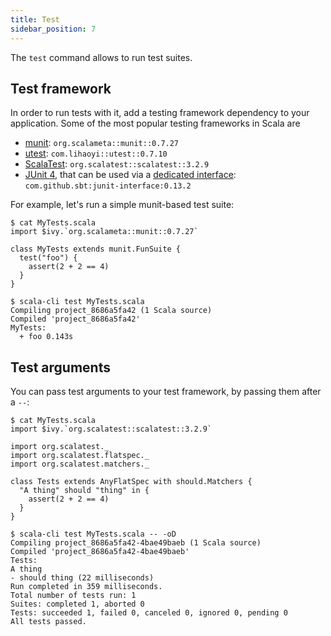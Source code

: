 ```yaml
---
title: Test
sidebar_position: 7
---
```


The `test` command allows to run test suites.

## Test framework

In order to run tests with it, add a testing framework dependency to your
application. Some of the most popular testing frameworks in Scala are
- [munit](https://scalameta.org/munit): `org.scalameta::munit::0.7.27`
- [utest](https://github.com/com-lihaoyi/utest): `com.lihaoyi::utest::0.7.10`
- [ScalaTest](https://www.scalatest.org): `org.scalatest::scalatest::3.2.9`
- [JUnit 4](https://junit.org/junit4), that can be used via a [dedicated interface](https://github.com/sbt/junit-interface): `com.github.sbt:junit-interface:0.13.2`

For example, let's run a simple munit-based test suite:
```text
$ cat MyTests.scala
import $ivy.`org.scalameta::munit::0.7.27`

class MyTests extends munit.FunSuite {
  test("foo") {
    assert(2 + 2 == 4)
  }
}

$ scala-cli test MyTests.scala
Compiling project_8686a5fa42 (1 Scala source)
Compiled 'project_8686a5fa42'
MyTests:
  + foo 0.143s
```

## Test arguments

You can pass test arguments to your test framework, by passing them after a `--`:
```text
$ cat MyTests.scala
import $ivy.`org.scalatest::scalatest::3.2.9`

import org.scalatest._
import org.scalatest.flatspec._
import org.scalatest.matchers._

class Tests extends AnyFlatSpec with should.Matchers {
  "A thing" should "thing" in {
    assert(2 + 2 == 4)
  }
}

$ scala-cli test MyTests.scala -- -oD
Compiling project_8686a5fa42-4bae49baeb (1 Scala source)
Compiled 'project_8686a5fa42-4bae49baeb'
Tests:
A thing
- should thing (22 milliseconds)
Run completed in 359 milliseconds.
Total number of tests run: 1
Suites: completed 1, aborted 0
Tests: succeeded 1, failed 0, canceled 0, ignored 0, pending 0
All tests passed.
```

